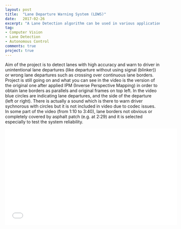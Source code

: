 ```yaml
---
layout: post
title:  "Lane Departure Warning System (LDWS)"
date:   2017-02-26
excerpt: "A Lane Detection algorithm can be used in various applications such as; Steering of Autonomous or Semi-Autonomous Vehicles or ADAS systems (e.g. LDWS)."
tag:
- Computer Vision
- Lane Detection
- Autonomous Control
comments: true
project: true
---
```

Aim of the project is to detect lanes with high accuracy and warn to driver in unintentional lane departures 
(like departure without using signal (blinker)) or wrong lane departures such as crossing over continuous lane borders.
Project is still going on and what you can see in the video is the version of the original one after applied IPM (Inverse Perspective Mapping) in order to obtain lane borders as parallels and original frames on top left. In the video blue circles are indicating lane departures, and the side of the departure (left or right). There is actually a sound which is there to warn driver sychnorous with circles but it is not included in video due to codec issues. In some part of the video (from 1:10 to 3:40), lane borders not obvious or completely covered by asphalt patch (e.g. at 2:29) and it is selected especially to test the system reliability. 

<iframe width="560" height="315" src="//www.youtube.com/embed/4BUzP6X1CHQ" frameborder="0"> </iframe>
